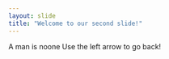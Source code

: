 ```yaml
---
layout: slide
title: "Welcome to our second slide!"
---
```

A man is noone
Use the left arrow to go back!
